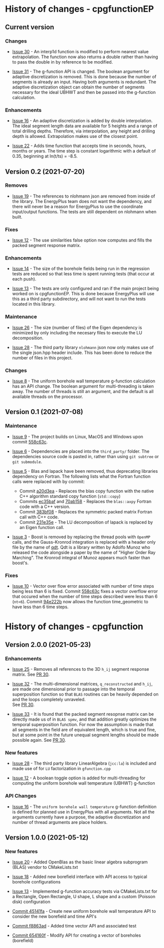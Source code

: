 # History of changes - cpgfunctionEP

## Current version

### Changes

* [Issue 30](https://github.com/j-c-cook/cpgfunctionEP/issues/30) - An interp1d
  function is modified to perform nearest value extrapolation. The function now
  also returns a double rather than having to pass the double in by reference to
  be modified. 
  
* [Issue 31](https://github.com/j-c-cook/cpgfunctionEP/issues/31) - The 
  g-function API is changed. The boolean argument for adaptive discretization is
  removed. This is done because the number of segments is already an input. 
  Having both arguments is redundant. The adaptive discretization object can
  obtain the number of segments necessary for the ideal UBHWT and then be 
  passed into the g-function calculation. 

### Enhancements

* [Issue 16](https://github.com/j-c-cook/cpgfunctionEP/issues/16) - An adaptive
  discretization is added by double interpolation. The ideal segment length 
  data are available for 5 heights and a range of total drilling depths. 
  Therefore, via interpolation, any height and drilling depth is allowed. 
  Extrapolation makes use of the closest point. 
  
* [Issue 22](https://github.com/j-c-cook/cpgfunctionEP/issues/22) - Adds time 
  function that accepts time in seconds, hours, months or years. The time step
  is constant logarithmic with a default of 0.35, beginning at ln(t/ts) = -8.5.

## Version 0.2 (2021-07-20)

### Removes

* [Issue 19](https://github.com/j-c-cook/cpgfunctionEP/issues/19) - The 
  references to nlohmann json are removed from inside of the library. The 
  EnergyPlus team does not want the dependency, and there will never be a 
  reason for EnergyPlus to use the coordinate input/output functions. The 
  tests are still dependent on nlohmann when built. 

### Fixes

* [Issue 12](https://github.com/j-c-cook/cpgfunctionEP/issues/12) - The use 
  similarities false option now computes and fills the packed segment response
  matrix. 

### Enhancements

* [Issue 14](https://github.com/j-c-cook/cpgfunctionEP/issues/14) - The size of 
  the borehole fields being run in the regression tests are reduced so that less 
  time is spent running tests (that occur at each push). 
  
* [Issue 13](https://github.com/j-c-cook/cpgfunctionEP/issues/13) - The tests 
  are only configured and ran if the main project being worked on is 
  cpgfunctionEP. This is done because EnergyPlus will use this as a third party
  subdirectory, and will not want to run the tests located in this library. 
  
### Maintenance

* [Issue 26](https://github.com/j-c-cook/cpgfunctionEP/issues/26) - The size 
  (number of files) of the Eigen dependency is minimized by only including the 
  necesary files to execute the LU decomposition.
  
* [Issue 28](https://github.com/j-c-cook/cpgfunctionEP/issues/28) - The third
  party library `nlohmann` json now only makes use of the single json.hpp 
  header include. This has been done to reduce the number of files in this 
  project. 
  
### Changes

* [Issue 8](https://github.com/j-c-cook/cpgfunctionEP/issues/8) - The uniform 
  borehole wall temperature g-function calculation has an API change. The 
  boolean argument for multi-threading is taken away. The number of threads is 
  still an argument, and the default is all available threads on the processor. 

## Version 0.1 (2021-07-08)

### Maintenance
  
* [Issue 9](https://github.com/j-c-cook/cpgfunctionEP/issues/9) - The project builds on Linux, MacOS and Windows upon
  commit [558c63c](https://github.com/j-c-cook/cpgfunctionEP/pull/1/commits/558c63c9b5c4041282fdb473327463b8fe183fbd).
  
* [Issue 6](https://github.com/j-c-cook/cpgfunctionEP/issues/6) - Dependencies are placed into the `third_party/`
  folder. The dependencies source code is pasted in, rather than using `git subtree` or `git submodule`.
  
* [Issue 5](https://github.com/j-c-cook/cpgfunctionEP/issues/5) - Blas and lapack have been removed, thus deprecating
  libraries dependency on Fortran. The following lists what the Fortran function calls were replaced with by commit:
  - Commit [a20d3ea](https://github.com/j-c-cook/cpgfunctionEP/pull/1/commits/a20d3eacec67d5994b65d6716774c50404e26428) - 
  Replaces the blas copy function with the native C++ algorithm standard copy function (`std::copy`)
  - Commits [ec35baf](https://github.com/j-c-cook/cpgfunctionEP/pull/1/commits/ec35baf21025bb61a105ac9edd06e1e348676702) 
  and [70ab158](https://github.com/j-c-cook/cpgfunctionEP/pull/1/commits/70ab1585d0efe5dd53dca90f3cf5685585030ef9) - 
  Replaces the `blas::axpy` Fortran code with a C++ version. 
  - Commit [383bf08](https://github.com/j-c-cook/cpgfunctionEP/pull/1/commits/383bf08f31d020af2cabe63d0d8b86eb4bbb8191) -
  Replaces the symmetric packed matrix Fortran call with C++ code. 
  - Commit [231e35e](https://github.com/j-c-cook/cpgfunctionEP/pull/1/commits/231e35ea416fe0943514cc82dc79238f3f2b79dd) - The 
  LU decomposition of lapack is replaced by an Eigen function call.
  
* [Issue 3](https://github.com/j-c-cook/cpgfunctionEP/issues/3) - Boost is removed by replacing the thread pools with 
  `OpenMP` calls, and the Gauss-Kronrod integration is replaced with a header only file by the name of 
  [qdt](https://github.com/j-c-cook/cpgfunctionEP/tree/MilestoneV0.1/third_party/qdt-master). Qdt is a library 
  written by Adolfo Munoz who released the code alongside a paper by the name of "Higher Order Ray Marching". 
  The Kronrod integral of Munoz appears much faster than boost's. 
  
  
### Fixes
  
* [Issue 10](https://github.com/j-c-cook/cpgfunctionEP/issues/10) - Vector over flow error associated with number of 
  time steps being less than 6 is fixed. 
  Commit [558c63c](https://github.com/j-c-cook/cpgfunctionEP/commit/558c63c9b5c4041282fdb473327463b8fe183fbd)
  fixes a vector overflow error that occured when the number of time steps described were less than 6 (`nt<6`). Commit
  [94e222b](https://github.com/j-c-cook/cpgfunctionEP/commit/94e222bb0cf670f1a4f3058bd1b7b6c7f8bf8233) now allows the 
  function time_geometric to have less than 6 time steps. 


# History of changes - cpgfunction

## Version 2.0.0 (2021-05-23)

### Enhancements

* [Issue 25](https://github.com/j-c-cook/cpgfunction/issues/25) - Removes all references to the 3D `h_ij`
  segment response matrix. See [PR 30](https://github.com/j-c-cook/cpgfunction/pull/30).

* [Issue 32](https://github.com/j-c-cook/cpgfunction/issues/32) - The multi-dimensional matrices, 
  `q_reconstructed` and `h_ij`, are made one dimensional prior to passage into the temporal superposition
  function so that `BLAS` routines can be heavily depended on and the loops completely unraveled.  
  See [PR 30](https://github.com/j-c-cook/cpgfunction/pull/30).

* [Issue 33](https://github.com/j-c-cook/cpgfunction/issues/33) - It is found that the 
  packed segment resopnse matrix can be directly made us of in `BLAS spmv`, and that addition
  greatly optimizes the temporal superposition function. For now the assumption is made that all
  segments in the field are of equivalent length, which is true and fine, but at some point in the
  future unequal segment lengths should be made possible again. 
  See [PR 30](https://github.com/j-c-cook/cpgfunction/pull/30).

### New features

* [Issue 28](https://github.com/j-c-cook/cpgfunction/issues/28) -
  The third party library LinearAlgebra (`jcc:la`) is included and made use of for `LU`
  factorization in `gfunction.cpp`

* [Issue 12](https://github.com/j-c-cook/cpgfunction/issues/12) -
  A boolean toggle option is added for multi-threading for computing the 
  uniform borehole wall temperature (UBHWT) g-function

### API Changes

* [Issue 16](https://github.com/j-c-cook/cpgfunction/issues/16) - The `uniform borehole wall temperature` 
  g-function definition is defined for planned use in EnergyPlus with all arguments. Not all the arguments
  currently have a purpose, the adaptive discretization and number of thread arguments are place holders.

## Version 1.0.0 (2021-05-12)

### New features

* [Issue 20](https://github.com/j-c-cook/cpgfunction/issues/20) - 
  Added OpenBlas as the basic linear algebra subprogram (BLAS) vendor to CMakeLists.txt

* [Issue 18](https://github.com/j-c-cook/cpgfunction/issues/18) - 
  Added new borefield interface with API access to typical borehole configurations

* [Issue 13](https://github.com/j-c-cook/cpgfunction/issues/13) - 
  Implemented g-function accuracy tests via CMakeLists.txt for a Rectangle, Open Rectangle, U shape, 
  L shape and a custom (Poisson disk) configuration

* [Commit 45141fa](https://github.com/j-c-cook/cpgfunction/pull/14/commits/45141fa745d92ac8a08eea2a06801d7a01fac367) - 
  Create new uniform borehole wall temperature API to consider the new borefield and time API's

* [Commit f8863ad](https://github.com/j-c-cook/cpgfunction/pull/14/commits/f8863ad6879bdcb43d8bbed48ab1be1701eb56f5) - 
  Added time vector API and associated test

* [Commit 654160f](https://github.com/j-c-cook/cpgfunction/pull/14/commits/654160f9b508f57b917fc0630437cff726dc8440) - 
  Modify API for creating a vector of boreholes (borefield)




